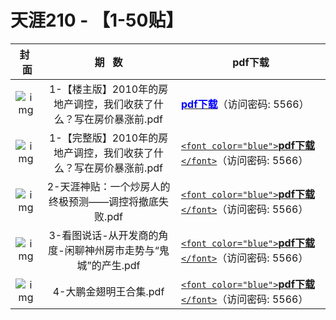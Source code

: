 # 天涯210 - 【1-50贴】

|                          封   面                          |                             期   数                             | pdf下载                                                                                                                          |
| :---------------------------------------------------------: | :----------------------------------------------------------------: | -------------------------------------------------------------------------------------------------------------------------------- |
| ![img](../../../public/images/gushihui/gsh1979/gsh197905.jpg) | 1-【楼主版】2010年的房地产调控，我们收获了什么？写在房价暴涨前.pdf | [<font color="blue">**pdf下载**</font>](https://url97.ctfile.com/f/799297-563247371-037e1d?p=5566)（访问密码: 5566） |
| ![img](../../../public/images/gushihui/gsh1979/gsh197905.jpg) | 1-【完整版】2010年的房地产调控，我们收获了什么？写在房价暴涨前.pdf | [`<font color="blue">`**pdf下载** `</font>`](https://url97.ctfile.com/f/799297-563247371-037e1d?p=5566)（访问密码: 5566） |
| ![img](../../../public/images/gushihui/gsh1979/gsh197905.jpg) |       2-天涯神贴：一个炒房人的终极预测——调控将撤底失败.pdf       | [`<font color="blue">`**pdf下载** `</font>`](https://url97.ctfile.com/f/799297-563247371-037e1d?p=5566)（访问密码: 5566） |
| ![img](../../../public/images/gushihui/gsh1979/gsh197905.jpg) |   3-看图说话-从开发商的角度-闲聊神州房市走势与“鬼城”的产生.pdf   | [`<font color="blue">`**pdf下载** `</font>`](https://url97.ctfile.com/f/799297-563247371-037e1d?p=5566)（访问密码: 5566） |
| ![img](../../../public/images/gushihui/gsh1979/gsh197905.jpg) |                       4-大鹏金翅明王合集.pdf                       | [`<font color="blue">`**pdf下载** `</font>`](https://url97.ctfile.com/f/799297-563247371-037e1d?p=5566)（访问密码: 5566） |
